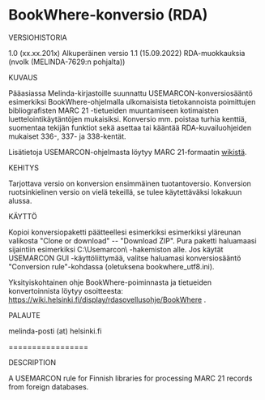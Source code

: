 # BookWhere-konversio (RDA)

VERSIOHISTORIA

1.0 (xx.xx.201x) Alkuperäinen versio
1.1 (15.09.2022) RDA-muokkauksia (nvolk (MELINDA-7629:n pohjalta))

KUVAUS

Pääasiassa Melinda-kirjastoille suunnattu USEMARCON-konversiosääntö esimerkiksi BookWhere-ohjelmalla ulkomaisista tietokannoista poimittujen bibliografisten MARC 21 -tietueiden muuntamiseen kotimaisten luettelointikäytäntöjen mukaisiksi. Konversio mm. poistaa turhia kenttiä, suomentaa tekijän funktiot sekä asettaa tai kääntää RDA-kuvailuohjeiden mukaiset 336-, 337- ja 338-kentät.

Lisätietoja USEMARCON-ohjelmasta löytyy MARC 21-formaatin [wikistä](https://www.kiwi.fi/display/Marc21/USEMARCON).

KEHITYS

Tarjottava versio on konversion ensimmäinen tuotantoversio. Konversion ruotsinkielinen versio on vielä tekeillä, se tulee käytettäväksi lokakuun alussa.

KÄYTTÖ

Kopioi konversiopaketti päätteellesi esimerkiksi esimerkiksi yläreunan valikosta "Clone or download" -- "Download ZIP". Pura paketti haluamaasi sijaintiin esimerkiksi C:\Usemarcon\ -hakemiston alle. Jos käytät USEMARCON GUI -käyttöliittymää, valitse haluamasi konversiosääntö "Conversion rule"-kohdassa (oletuksena bookwhere_utf8.ini).

Yksityiskohtainen ohje BookWhere-poiminnasta ja tietueiden konvertoinnista löytyy osoitteesta: https://wiki.helsinki.fi/display/rdasovellusohje/BookWhere .

PALAUTE

melinda-posti (at) helsinki.fi

=================

DESCRIPTION

A USEMARCON rule for Finnish libraries for processing MARC 21 records from foreign databases.
